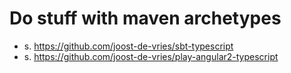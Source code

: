 # Do stuff with maven archetypes

  - s. https://github.com/joost-de-vries/sbt-typescript
  - s. https://github.com/joost-de-vries/play-angular2-typescript
